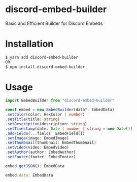 # discord-embed-builder
Basic and Efficient Builder for Discord Embeds

# Installation
```sh
$ yarn add discord-embed-builder
OR
$ npm install discord-embed-builder
```
# Usage
```ts
import EmbedBuilder from "discord-embed-builder"

const embed = new EmbedBuilder(data?: EmbedData)
.setColor(color: HexColor | number)
.setTitle(title: string)
.setDescription(description: string)
.setTimestamp(date: Date | number | string = new Date())
.addFields(...fields: EmbedField[])
.setImage(image: EmbedImage)
.setThumbnail(thumbnail: EmbedThumbnail)
.setVideo(video: EmbedVideo)
.setAuthor(author: EmbedAuthor)
.setFooter(footer: EmbedFooter)

embed.getJSON(): EmbedData

embed.data: EmbedData
```